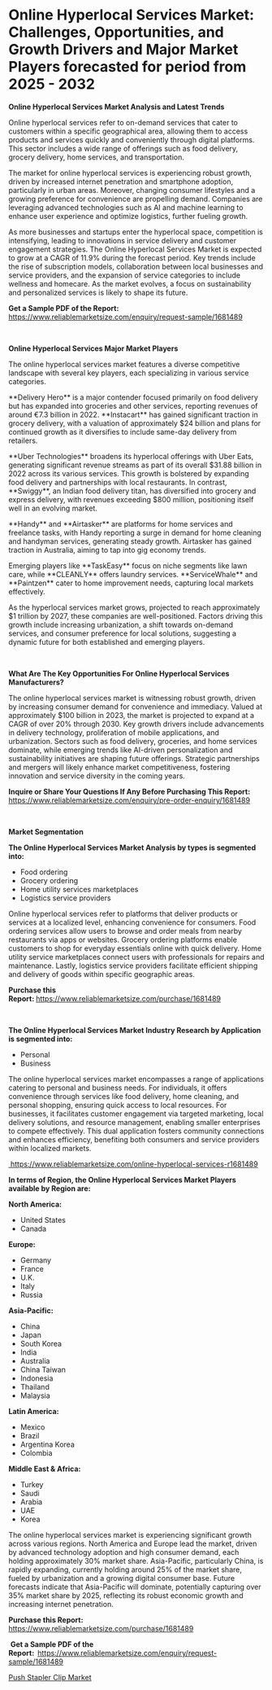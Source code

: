 <p><h1>Online Hyperlocal Services Market: Challenges, Opportunities, and Growth Drivers and Major Market Players forecasted for period from 2025 - 2032</h1></p><p><strong>Online Hyperlocal Services Market Analysis and Latest Trends</strong></p>
<p><p>Online hyperlocal services refer to on-demand services that cater to customers within a specific geographical area, allowing them to access products and services quickly and conveniently through digital platforms. This sector includes a wide range of offerings such as food delivery, grocery delivery, home services, and transportation.</p><p>The market for online hyperlocal services is experiencing robust growth, driven by increased internet penetration and smartphone adoption, particularly in urban areas. Moreover, changing consumer lifestyles and a growing preference for convenience are propelling demand. Companies are leveraging advanced technologies such as AI and machine learning to enhance user experience and optimize logistics, further fueling growth.</p><p>As more businesses and startups enter the hyperlocal space, competition is intensifying, leading to innovations in service delivery and customer engagement strategies. The Online Hyperlocal Services Market is expected to grow at a CAGR of 11.9% during the forecast period. Key trends include the rise of subscription models, collaboration between local businesses and service providers, and the expansion of service categories to include wellness and homecare. As the market evolves, a focus on sustainability and personalized services is likely to shape its future.</p></p>
<p><strong>Get a Sample PDF of the Report:&nbsp;</strong> <a href="https://www.reliablemarketsize.com/enquiry/request-sample/1681489?utm_campaign=2442&utm_medium=2&utm_source=Github&utm_content=ia&utm_term=24032025&utm_id=online-hyperlocal-services">https://www.reliablemarketsize.com/enquiry/request-sample/1681489</a></p>
<p>&nbsp;</p>
<p><strong>Online Hyperlocal Services Major Market Players</strong></p>
<p><p>The online hyperlocal services market features a diverse competitive landscape with several key players, each specializing in various service categories. </p><p>**Delivery Hero** is a major contender focused primarily on food delivery but has expanded into groceries and other services, reporting revenues of around €7.3 billion in 2022. **Instacart** has gained significant traction in grocery delivery, with a valuation of approximately $24 billion and plans for continued growth as it diversifies to include same-day delivery from retailers.</p><p>**Uber Technologies** broadens its hyperlocal offerings with Uber Eats, generating significant revenue streams as part of its overall $31.88 billion in 2022 across its various services. This growth is bolstered by expanding food delivery and partnerships with local restaurants. In contrast, **Swiggy**, an Indian food delivery titan, has diversified into grocery and express delivery, with revenues exceeding $800 million, positioning itself well in an evolving market.</p><p>**Handy** and **Airtasker** are platforms for home services and freelance tasks, with Handy reporting a surge in demand for home cleaning and handyman services, generating steady growth. Airtasker has gained traction in Australia, aiming to tap into gig economy trends.</p><p>Emerging players like **TaskEasy** focus on niche segments like lawn care, while **CLEANLY** offers laundry services. **ServiceWhale** and **Paintzen** cater to home improvement needs, capturing local markets effectively.</p><p>As the hyperlocal services market grows, projected to reach approximately $1 trillion by 2027, these companies are well-positioned. Factors driving this growth include increasing urbanization, a shift towards on-demand services, and consumer preference for local solutions, suggesting a dynamic future for both established and emerging players.</p></p>
<p>&nbsp;</p>
<p><strong>What Are The Key Opportunities For Online Hyperlocal Services Manufacturers?</strong></p>
<p><p>The online hyperlocal services market is witnessing robust growth, driven by increasing consumer demand for convenience and immediacy. Valued at approximately $100 billion in 2023, the market is projected to expand at a CAGR of over 20% through 2030. Key growth drivers include advancements in delivery technology, proliferation of mobile applications, and urbanization. Sectors such as food delivery, groceries, and home services dominate, while emerging trends like AI-driven personalization and sustainability initiatives are shaping future offerings. Strategic partnerships and mergers will likely enhance market competitiveness, fostering innovation and service diversity in the coming years.</p></p>
<p><strong>Inquire or Share Your Questions If Any Before Purchasing This Report:</strong> <a href="https://www.reliablemarketsize.com/enquiry/pre-order-enquiry/1681489?utm_campaign=2442&utm_medium=2&utm_source=Github&utm_content=ia&utm_term=24032025&utm_id=online-hyperlocal-services">https://www.reliablemarketsize.com/enquiry/pre-order-enquiry/1681489</a></p>
<p>&nbsp;</p>
<p><strong>Market Segmentation</strong></p>
<p><strong>The Online Hyperlocal Services Market Analysis by types is segmented into:</strong></p>
<p><ul><li>Food ordering</li><li>Grocery ordering</li><li>Home utility services marketplaces</li><li>Logistics service providers</li></ul></p>
<p><p>Online hyperlocal services refer to platforms that deliver products or services at a localized level, enhancing convenience for consumers. Food ordering services allow users to browse and order meals from nearby restaurants via apps or websites. Grocery ordering platforms enable customers to shop for everyday essentials online with quick delivery. Home utility service marketplaces connect users with professionals for repairs and maintenance. Lastly, logistics service providers facilitate efficient shipping and delivery of goods within specific geographic areas.</p></p>
<p><strong>Purchase this Report:&nbsp;</strong><a href="https://www.reliablemarketsize.com/purchase/1681489?utm_campaign=2442&utm_medium=2&utm_source=Github&utm_content=ia&utm_term=24032025&utm_id=online-hyperlocal-services">https://www.reliablemarketsize.com/purchase/1681489</a></p>
<p>&nbsp;</p>
<p><strong>The Online Hyperlocal Services Market Industry Research by Application is segmented into:</strong></p>
<p><ul><li>Personal</li><li>Business</li></ul></p>
<p><p>The online hyperlocal services market encompasses a range of applications catering to personal and business needs. For individuals, it offers convenience through services like food delivery, home cleaning, and personal shopping, ensuring quick access to local resources. For businesses, it facilitates customer engagement via targeted marketing, local delivery solutions, and resource management, enabling smaller enterprises to compete effectively. This dual application fosters community connections and enhances efficiency, benefiting both consumers and service providers within localized markets.</p></p>
<p><a href="https://www.reliablemarketsize.com/online-hyperlocal-services-r1681489?utm_campaign=2442&utm_medium=2&utm_source=Github&utm_content=ia&utm_term=24032025&utm_id=online-hyperlocal-services">&nbsp;https://www.reliablemarketsize.com/online-hyperlocal-services-r1681489</a></p>
<p><strong>In terms of Region, the Online Hyperlocal Services Market Players available by Region are:</strong></p>
<p>
    <p> <strong> North America: </strong>
        <ul>
            <li>United States</li>
            <li>Canada</li>
        </ul>
        </p> 
    <p> <strong> Europe: </strong>
        <ul>
            <li>Germany</li>
            <li>France</li>
            <li>U.K.</li>
            <li>Italy</li>
            <li>Russia</li>
        </ul>
        </p> 
    <p> <strong> Asia-Pacific: </strong>
        <ul>
            <li>China</li>
            <li>Japan</li>
            <li>South Korea</li>
            <li>India</li>
            <li>Australia</li>
            <li>China Taiwan</li>
            <li>Indonesia</li>
            <li>Thailand</li>
            <li>Malaysia</li>
        </ul>
        </p> 
    <p> <strong> Latin America: </strong>
        <ul>
            <li>Mexico</li>
            <li>Brazil</li>
            <li>Argentina Korea</li>
            <li>Colombia</li>
        </ul>
        </p> 
    <p> <strong> Middle East & Africa: </strong>
        <ul>
            <li>Turkey</li>
            <li>Saudi</li>
            <li>Arabia</li>
            <li>UAE</li>
            <li>Korea</li>
        </ul>
    </p>
    </p>
<p><p>The online hyperlocal services market is experiencing significant growth across various regions. North America and Europe lead the market, driven by advanced technology adoption and high consumer demand, each holding approximately 30% market share. Asia-Pacific, particularly China, is rapidly expanding, currently holding around 25% of the market share, fueled by urbanization and a growing digital consumer base. Future forecasts indicate that Asia-Pacific will dominate, potentially capturing over 35% market share by 2025, reflecting its robust economic growth and increasing internet penetration.</p></p>
<p><strong>Purchase this Report: </strong><a href="https://www.reliablemarketsize.com/purchase/1681489?utm_campaign=2442&utm_medium=2&utm_source=Github&utm_content=ia&utm_term=24032025&utm_id=online-hyperlocal-services">https://www.reliablemarketsize.com/purchase/1681489</a></p>
<p>&nbsp;<strong>Get a Sample PDF of the Report:&nbsp;&nbsp;</strong><a href="https://www.reliablemarketsize.com/enquiry/request-sample/1681489?utm_campaign=2442&utm_medium=2&utm_source=Github&utm_content=ia&utm_term=24032025&utm_id=online-hyperlocal-services">https://www.reliablemarketsize.com/enquiry/request-sample/1681489</a></p>
<p><strong></strong></p>
<p><p><a href="https://github.com/FahadAhmed223/Market-Research-Report-List-1/blob/main/push-stapler-clip-market.md?utm_campaign=2442&utm_medium=2&utm_source=Github&utm_content=ia&utm_term=24032025&utm_id=online-hyperlocal-services">Push Stapler Clip Market</a></p></p>